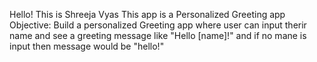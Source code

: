 Hello! This is Shreeja Vyas
This app is a Personalized Greeting app
Objective: Build a personalized Greeting app where user can input therir name and see a greeting message like "Hello [name]!" and if no mane is input then message would be "hello!"
